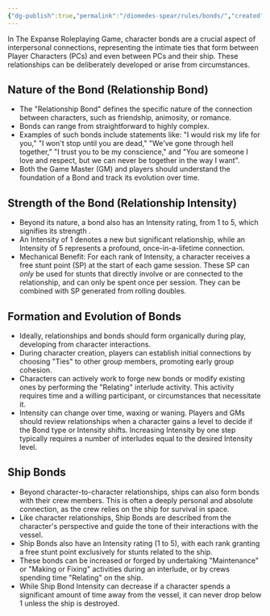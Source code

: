 ```yaml
---
{"dg-publish":true,"permalink":"/diomedes-spear/rules/bonds/","created":"2025-06-30T19:38:24.351+10:00","updated":"2025-07-01T16:07:32.865+10:00"}
---
```


In The Expanse Roleplaying Game, character bonds are a crucial aspect of interpersonal connections, representing the intimate ties that form between Player Characters (PCs) and even between PCs and their ship. These relationships can be deliberately developed or arise from circumstances.

## Nature of the Bond (Relationship Bond)
- The "Relationship Bond" defines the specific nature of the connection between characters, such as friendship, animosity, or romance.
- Bonds can range from straightforward to highly complex.
- Examples of such bonds include statements like: "I would risk my life for you," "I won't stop until you are dead," "We've gone through hell together," "I trust you to be my conscience," and "You are someone I love and respect, but we can never be together in the way I want".
- Both the Game Master (GM) and players should understand the foundation of a Bond and track its evolution over time.

## Strength of the Bond (Relationship Intensity)
    
- Beyond its nature, a bond also has an Intensity rating, from 1 to 5, which signifies its strength .
- An Intensity of 1 denotes a new but significant relationship, while an Intensity of 5 represents a profound, once-in-a-lifetime connection.
- Mechanical Benefit: For each rank of Intensity, a character receives a free stunt point (SP) at the start of each game session. These SP can _only_ be used for stunts that directly involve or are connected to the relationship, and can only be spent once per session. They can be combined with SP generated from rolling doubles.

## Formation and Evolution of Bonds
- Ideally, relationships and bonds should form organically during play, developing from character interactions.
- During character creation, players can establish initial connections by choosing "Ties" to other group members, promoting early group cohesion.
- Characters can actively work to forge new bonds or modify existing ones by performing the "Relating" interlude activity. This activity requires time and a willing participant, or circumstances that necessitate it.
- Intensity can change over time, waxing or waning. Players and GMs should review relationships when a character gains a level to decide if the Bond type or Intensity shifts. Increasing Intensity by one step typically requires a number of interludes equal to the desired Intensity level.

## Ship Bonds
    
- Beyond character-to-character relationships, ships can also form bonds with their crew members. This is often a deeply personal and absolute connection, as the crew relies on the ship for survival in space.
- Like character relationships, Ship Bonds are described from the character's perspective and guide the tone of their interactions with the vessel.
- Ship Bonds also have an Intensity rating (1 to 5), with each rank granting a free stunt point exclusively for stunts related to the ship.
- These bonds can be increased or forged by undertaking "Maintenance" or "Making or Fixing" activities during an interlude, or by crews spending time "Relating" on the ship.
- While Ship Bond Intensity can decrease if a character spends a significant amount of time away from the vessel, it can never drop below 1 unless the ship is destroyed.